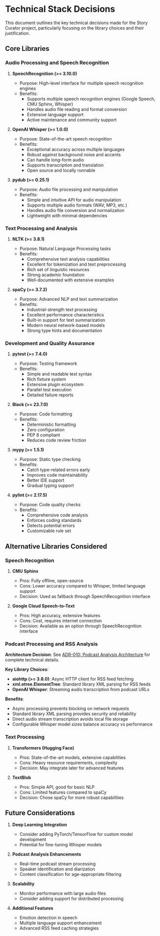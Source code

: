 # Technical Stack Decisions

This document outlines the key technical decisions made for the Story Curator project, particularly focusing on the library choices and their justification.

## Core Libraries

### Audio Processing and Speech Recognition

1. **SpeechRecognition (>= 3.10.0)**
   - Purpose: High-level interface for multiple speech recognition engines
   - Benefits:
     - Supports multiple speech recognition engines (Google Speech, CMU Sphinx, Whisper)
     - Handles audio file reading and format conversion
     - Extensive language support
     - Active maintenance and community support

2. **OpenAI Whisper (>= 1.0.0)**
   - Purpose: State-of-the-art speech recognition
   - Benefits:
     - Exceptional accuracy across multiple languages
     - Robust against background noise and accents
     - Can handle long-form audio
     - Supports transcription and translation
     - Open source and locally runnable

3. **pydub (>= 0.25.1)**
   - Purpose: Audio file processing and manipulation
   - Benefits:
     - Simple and intuitive API for audio manipulation
     - Supports multiple audio formats (WAV, MP3, etc.)
     - Handles audio file conversion and normalization
     - Lightweight with minimal dependencies

### Text Processing and Analysis

1. **NLTK (>= 3.8.1)**
   - Purpose: Natural Language Processing tasks
   - Benefits:
     - Comprehensive text analysis capabilities
     - Excellent for tokenization and text preprocessing
     - Rich set of linguistic resources
     - Strong academic foundation
     - Well-documented with extensive examples

2. **spaCy (>= 3.7.2)**
   - Purpose: Advanced NLP and text summarization
   - Benefits:
     - Industrial-strength text processing
     - Excellent performance characteristics
     - Built-in support for text summarization
     - Modern neural network-based models
     - Strong type hints and documentation

### Development and Quality Assurance

1. **pytest (>= 7.4.0)**
   - Purpose: Testing framework
   - Benefits:
     - Simple and readable test syntax
     - Rich fixture system
     - Extensive plugin ecosystem
     - Parallel test execution
     - Detailed failure reports

2. **Black (>= 23.7.0)**
   - Purpose: Code formatting
   - Benefits:
     - Deterministic formatting
     - Zero configuration
     - PEP 8 compliant
     - Reduces code review friction

3. **mypy (>= 1.5.1)**
   - Purpose: Static type checking
   - Benefits:
     - Catch type-related errors early
     - Improves code maintainability
     - Better IDE support
     - Gradual typing support

4. **pylint (>= 2.17.5)**
   - Purpose: Code quality checks
   - Benefits:
     - Comprehensive code analysis
     - Enforces coding standards
     - Detects potential errors
     - Customizable rule set

## Alternative Libraries Considered

### Speech Recognition

1. **CMU Sphinx**
   - Pros: Fully offline, open-source
   - Cons: Lower accuracy compared to Whisper, limited language support
   - Decision: Used as fallback through SpeechRecognition interface

2. **Google Cloud Speech-to-Text**
   - Pros: High accuracy, extensive features
   - Cons: Cost, requires internet connection
   - Decision: Available as an option through SpeechRecognition interface

### Podcast Processing and RSS Analysis

**Architecture Decision**: See [ADR-010: Podcast Analysis Architecture](adr/ADR-010-podcast-analysis-architecture.md) for complete technical details.

**Key Library Choices**:
- **aiohttp (>= 3.8.0)**: Async HTTP client for RSS feed fetching
- **xml.etree.ElementTree**: Standard library XML parsing for RSS feeds
- **OpenAI Whisper**: Streaming audio transcription from podcast URLs

**Benefits**:
- Async processing prevents blocking on network requests
- Standard library XML parsing provides security and reliability
- Direct audio stream transcription avoids local file storage
- Configurable Whisper model sizes balance accuracy vs performance

### Text Processing

1. **Transformers (Hugging Face)**
   - Pros: State-of-the-art models, extensive capabilities
   - Cons: Heavy resource requirements, complexity
   - Decision: May integrate later for advanced features

2. **TextBlob**
   - Pros: Simple API, good for basic NLP
   - Cons: Limited features compared to spaCy
   - Decision: Chose spaCy for more robust capabilities

## Future Considerations

1. **Deep Learning Integration**
   - Consider adding PyTorch/TensorFlow for custom model development
   - Potential for fine-tuning Whisper models

2. **Podcast Analysis Enhancements**
   - Real-time podcast stream processing
   - Speaker identification and diarization
   - Content classification for age-appropriate filtering

3. **Scalability**
   - Monitor performance with large audio files
   - Consider adding support for distributed processing

4. **Additional Features**
   - Emotion detection in speech
   - Multiple language support enhancement
   - Advanced RSS feed caching strategies
